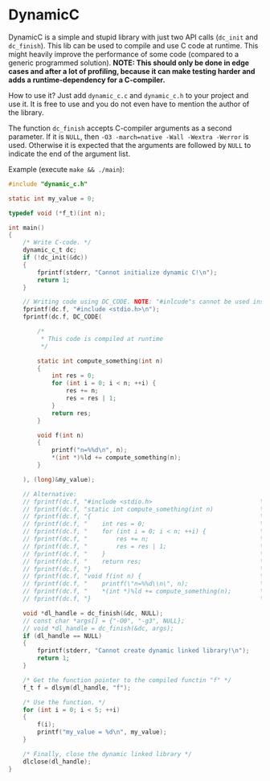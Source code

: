 # DynamicC

DynamicC is a simple and stupid library with just two API calls (`dc_init` and `dc_finish`). This lib can be used
to compile and use C code at runtime. This might heavily improve the performance of some
code (compared to a generic programmed solution). **NOTE: This should only be done in edge cases
and after a lot of profiling, because it can make testing harder and adds a runtime-dependency for
a C-compiler.**

How to use it? Just add `dynamic_c.c` and `dynamic_c.h` to your project and use it.
It is free to use and you do not even have to mention the author of the library.

The function `dc_finish` accepts C-compiler arguments as a second parameter. If it
is `NULL`, then `-O3 -march=native -Wall -Wextra -Werror` is used. Otherwise it is expected that
the arguments are followed by `NULL` to indicate the end of the argument list.

Example (execute `make && ./main`):

```c
#include "dynamic_c.h"

static int my_value = 0;

typedef void (*f_t)(int n);

int main()
{
    /* Write C-code. */
    dynamic_c_t dc;
    if (!dc_init(&dc))
    {
        fprintf(stderr, "Cannot initialize dynamic C!\n");
        return 1;
    }

    // Writing code using DC_CODE. NOTE: "#inlcude"s cannot be used inside DC_CODE:
    fprintf(dc.f, "#include <stdio.h>\n");
    fprintf(dc.f, DC_CODE(

        /*
         * This code is compiled at runtime
         */

        static int compute_something(int n)
        {
            int res = 0;
            for (int i = 0; i < n; ++i) {
                res += n;
                res = res | 1;
            }
            return res;
        }

        void f(int n)
        {
            printf("n=%%d\n", n);
            *(int *)%ld += compute_something(n);
        }

    ), (long)&my_value);

    // Alternative:
    // fprintf(dc.f, "#include <stdio.h>                              \n");
    // fprintf(dc.f, "static int compute_something(int n)             \n");
    // fprintf(dc.f, "{                                               \n");
    // fprintf(dc.f, "    int res = 0;                                \n");
    // fprintf(dc.f, "    for (int i = 0; i < n; ++i) {               \n");
    // fprintf(dc.f, "        res += n;                               \n");
    // fprintf(dc.f, "        res = res | 1;                          \n");
    // fprintf(dc.f, "    }                                           \n");
    // fprintf(dc.f, "    return res;                                 \n");
    // fprintf(dc.f, "}                                               \n");
    // fprintf(dc.f, "void f(int n) {                                 \n");
    // fprintf(dc.f, "    printf(\"n=%%d\\n\", n);                    \n");
    // fprintf(dc.f, "    *(int *)%ld += compute_something(n);        \n", (long)&my_value);
    // fprintf(dc.f, "}                                               \n");

    void *dl_handle = dc_finish(&dc, NULL);
    // const char *args[] = {"-O0", "-g3", NULL};
    // void *dl_handle = dc_finish(&dc, args);
    if (dl_handle == NULL)
    {
        fprintf(stderr, "Cannot create dynamic linked library!\n");
        return 1;
    }

    /* Get the function pointer to the compiled functin "f" */
    f_t f = dlsym(dl_handle, "f");

    /* Use the function. */
    for (int i = 0; i < 5; ++i)
    {
        f(i);
        printf("my_value = %d\n", my_value);
    }

    /* Finally, close the dynamic linked library */
    dlclose(dl_handle);
}
```
